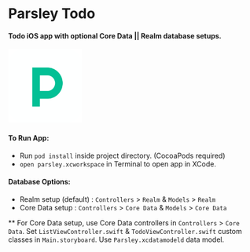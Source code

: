 #  Parsley Todo

#### Todo iOS app with optional Core Data || Realm database setups.

<img src="Parsley/Assets.xcassets/parsley_logo.imageset/parsley_logo.png" alt="Parsley Todo App Icon" width="150" height="150"/>

#### **To Run App:** 
- Run `pod install` inside project directory. (CocoaPods required)
- `open parsley.xcworkspace` in Terminal to open app in XCode.

#### **Database Options:**
- Realm setup (default) :  `Controllers` > `Realm` & `Models` > `Realm`
- Core Data setup : `Controllers` > `Core Data` & `Models` > `Core Data`

** For Core Data setup, use Core Data controllers in `Controllers` > `Core Data`. Set `ListViewController.swift` & `TodoViewController.swift` custom classes in `Main.storyboard`. Use `Parsley.xcdatamodeld` data model.


